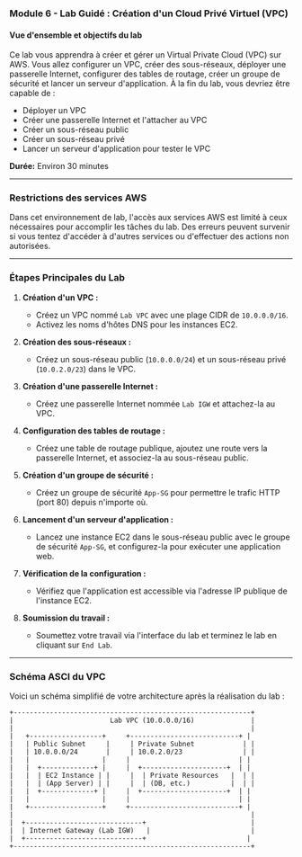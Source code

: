 ### Module 6 - Lab Guidé : Création d'un Cloud Privé Virtuel (VPC)

#### Vue d'ensemble et objectifs du lab

Ce lab vous apprendra à créer et gérer un Virtual Private Cloud (VPC) sur AWS. Vous allez configurer un VPC, créer des sous-réseaux, déployer une passerelle Internet, configurer des tables de routage, créer un groupe de sécurité et lancer un serveur d'application. À la fin du lab, vous devriez être capable de :

- Déployer un VPC
- Créer une passerelle Internet et l'attacher au VPC
- Créer un sous-réseau public
- Créer un sous-réseau privé
- Lancer un serveur d'application pour tester le VPC

**Durée:** Environ 30 minutes

---

### Restrictions des services AWS

Dans cet environnement de lab, l'accès aux services AWS est limité à ceux nécessaires pour accomplir les tâches du lab. Des erreurs peuvent survenir si vous tentez d'accéder à d'autres services ou d'effectuer des actions non autorisées.

---

### Étapes Principales du Lab

1. **Création d'un VPC :**
   - Créez un VPC nommé `Lab VPC` avec une plage CIDR de `10.0.0.0/16`.
   - Activez les noms d'hôtes DNS pour les instances EC2.

2. **Création des sous-réseaux :**
   - Créez un sous-réseau public (`10.0.0.0/24`) et un sous-réseau privé (`10.0.2.0/23`) dans le VPC.

3. **Création d'une passerelle Internet :**
   - Créez une passerelle Internet nommée `Lab IGW` et attachez-la au VPC.

4. **Configuration des tables de routage :**
   - Créez une table de routage publique, ajoutez une route vers la passerelle Internet, et associez-la au sous-réseau public.

5. **Création d'un groupe de sécurité :**
   - Créez un groupe de sécurité `App-SG` pour permettre le trafic HTTP (port 80) depuis n'importe où.

6. **Lancement d'un serveur d'application :**
   - Lancez une instance EC2 dans le sous-réseau public avec le groupe de sécurité `App-SG`, et configurez-la pour exécuter une application web.

7. **Vérification de la configuration :**
   - Vérifiez que l'application est accessible via l'adresse IP publique de l'instance EC2.

8. **Soumission du travail :**
   - Soumettez votre travail via l'interface du lab et terminez le lab en cliquant sur `End Lab`.

---

### Schéma ASCI du VPC

Voici un schéma simplifié de votre architecture après la réalisation du lab :

```plaintext
+-----------------------------------------------------------+
|                        Lab VPC (10.0.0.0/16)              |
|                                                           |
|   +------------------+     +---------------------------+ |
|   | Public Subnet     |     | Private Subnet            | |
|   | 10.0.0.0/24       |     | 10.0.2.0/23               | |
|   |                  |     |                           | |
|   |  +-------------+ |     |  +---------------------+  | |
|   |  | EC2 Instance | |     |  | Private Resources   |  | |
|   |  | (App Server) | |     |  | (DB, etc.)          |  | |
|   |  +-------------+ |     |  +---------------------+  | |
|   |                  |     |                           | |
|   +------------------+     +---------------------------+ |
|                                                           |
|  +-----------------------------+                          |
|  | Internet Gateway (Lab IGW)   |                         |
|  +-----------------------------+                         |
+-----------------------------------------------------------+
```
